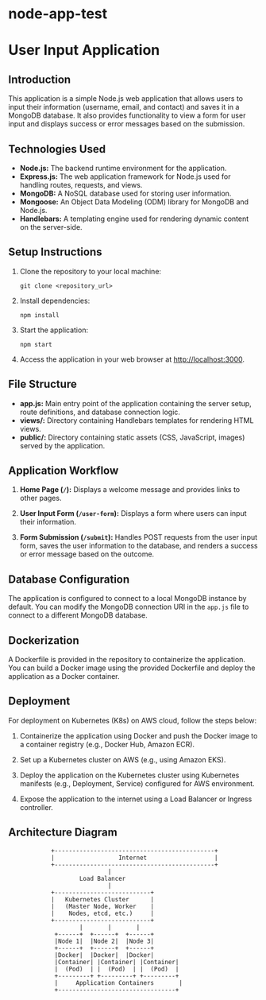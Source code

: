 # node-app-test
# User Input Application

## Introduction

This application is a simple Node.js web application that allows users to input their information (username, email, and contact) and saves it in a MongoDB database. It also provides functionality to view a form for user input and displays success or error messages based on the submission.

## Technologies Used

- **Node.js:** The backend runtime environment for the application.
- **Express.js:** The web application framework for Node.js used for handling routes, requests, and views.
- **MongoDB:** A NoSQL database used for storing user information.
- **Mongoose:** An Object Data Modeling (ODM) library for MongoDB and Node.js.
- **Handlebars:** A templating engine used for rendering dynamic content on the server-side.

## Setup Instructions

1. Clone the repository to your local machine:

   ```
   git clone <repository_url>
   ```

2. Install dependencies:

   ```
   npm install
   ```

3. Start the application:

   ```
   npm start
   ```

4. Access the application in your web browser at [http://localhost:3000](http://localhost:3000).

## File Structure

- **app.js:** Main entry point of the application containing the server setup, route definitions, and database connection logic.
- **views/:** Directory containing Handlebars templates for rendering HTML views.
- **public/:** Directory containing static assets (CSS, JavaScript, images) served by the application.

## Application Workflow

1. **Home Page (`/`):** Displays a welcome message and provides links to other pages.

2. **User Input Form (`/user-form`):** Displays a form where users can input their information.

3. **Form Submission (`/submit`):** Handles POST requests from the user input form, saves the user information to the database, and renders a success or error message based on the outcome.

## Database Configuration

The application is configured to connect to a local MongoDB instance by default. You can modify the MongoDB connection URI in the `app.js` file to connect to a different MongoDB database.

## Dockerization

A Dockerfile is provided in the repository to containerize the application. You can build a Docker image using the provided Dockerfile and deploy the application as a Docker container.

## Deployment

For deployment on Kubernetes (K8s) on AWS cloud, follow the steps below:

1. Containerize the application using Docker and push the Docker image to a container registry (e.g., Docker Hub, Amazon ECR).

2. Set up a Kubernetes cluster on AWS (e.g., using Amazon EKS).

3. Deploy the application on the Kubernetes cluster using Kubernetes manifests (e.g., Deployment, Service) configured for AWS environment.

4. Expose the application to the internet using a Load Balancer or Ingress controller.

## Architecture Diagram

                +---------------------------------------------+
                |                  Internet                   |
                +---------------------------------------------+
                                |
                        Load Balancer
                                |
                +---------------------------+
                |   Kubernetes Cluster      |
                |   (Master Node, Worker    |
                |    Nodes, etcd, etc.)     |
                +---------------------------+
                        |       |       |
                 +------+  +------+  +------+
                 |Node 1|  |Node 2|  |Node 3|
                 +------+  +------+  +------+
                 |Docker|  |Docker|  |Docker|
                 |Container| |Container| |Container|
                 |  (Pod)  | |  (Pod)  | |  (Pod)  |
                 +---------+ +---------+ +---------+
                 |     Application Containers       |
                 +---------------------------------+

